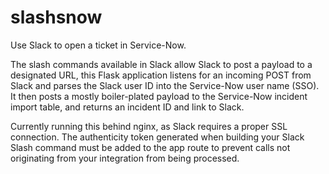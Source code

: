 # slashsnow

Use Slack to open a ticket in Service-Now.

The slash commands available in Slack allow Slack to post a payload to a designated URL, this Flask application listens for an incoming POST from Slack and parses the Slack user ID into the Service-Now user name (SSO).  It then posts a mostly boiler-plated payload to the Service-Now incident import table, and returns an incident ID and link to Slack.

Currently running this behind nginx, as Slack requires a proper SSL connection.  The authenticity token generated when building your Slack Slash command must be added to the app route to prevent calls not originating from your integration from being processed.
